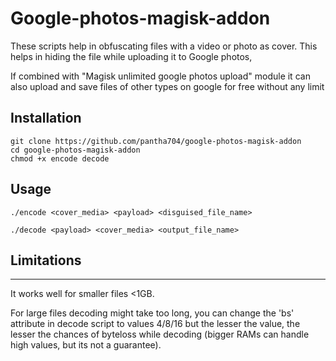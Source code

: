 # Google-photos-magisk-addon

These scripts help in obfuscating files with a video or photo as cover.
This helps in hiding the file while uploading it to Google photos,

If combined with "Magisk unlimited google photos upload" module
it can also upload and save files of other types on google for free without any limit


## Installation

```
git clone https://github.com/pantha704/google-photos-magisk-addon
cd google-photos-magisk-addon
chmod +x encode decode
```


## Usage

```
./encode <cover_media> <payload> <disguised_file_name>
```
```
./decode <payload> <cover_media> <output_file_name>
```


## Limitations
---

It works well for smaller files <1GB.

For large files decoding might take too long,
you can change the 'bs' attribute in decode script to values 4/8/16 but the lesser the value, the lesser the chances of byteloss while decoding (bigger RAMs can handle high values, but its not a guarantee).

